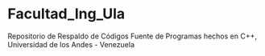 # Facultad_Ing_Ula
Repositorio de Respaldo de Códigos Fuente de Programas hechos en C++, Universidad de los Andes - Venezuela
